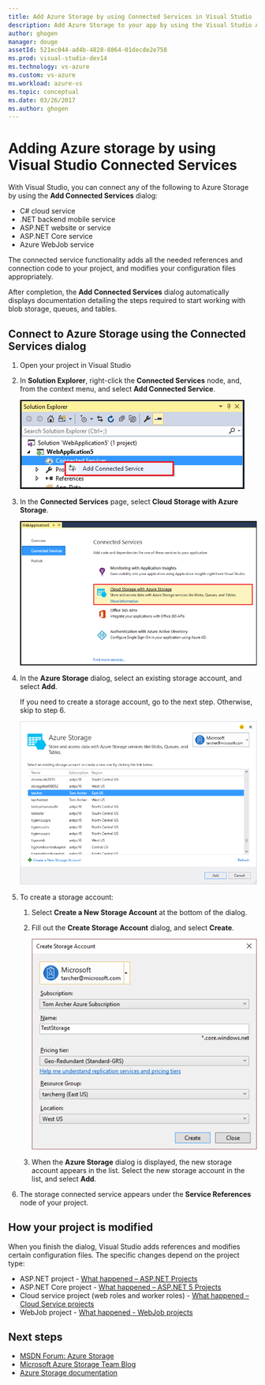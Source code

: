 ```yaml
---
title: Add Azure Storage by using Connected Services in Visual Studio | Microsoft Docs
description: Add Azure Storage to your app by using the Visual Studio Add Connected Services dialog box
author: ghogen
manager: douge
assetId: 521ec044-ad4b-4828-8864-01decde2e758
ms.prod: visual-studio-dev14
ms.technology: vs-azure
ms.custom: vs-azure
ms.workload: azure-vs
ms.topic: conceptual
ms.date: 03/26/2017
ms.author: ghogen
---
```

# Adding Azure storage by using Visual Studio Connected Services
With Visual Studio, you can connect any of the following to Azure Storage by using the **Add Connected Services** dialog:

- C# cloud service
- .NET backend mobile service
- ASP.NET website or service
- ASP.NET Core service
- Azure WebJob service 

The connected service functionality adds all the needed references and connection code to your project, and modifies your configuration files appropriately. 

After completion, the **Add Connected Services** dialog automatically displays documentation detailing the steps required to start working with blob storage, queues, and tables.

## Connect to Azure Storage using the Connected Services dialog
1. Open your project in Visual Studio

1. In **Solution Explorer**, right-click the **Connected Services** node, and, from the context menu, and select **Add Connected Service**.
   
    ![Add Azure connected service](./media/vs-azure-tools-connected-services-storage/IC796702.png)

1. In the **Connected Services** page, select **Cloud Storage with Azure Storage**.
   
    ![Add Azure Storage](./media/vs-azure-tools-connected-services-storage/add-azure-storage.png)

1. In the **Azure Storage** dialog, select an existing storage account, and select **Add**.
   
	If you need to create a storage account, go to the next step. Otherwise, skip to step 6.
	
	![Add existing storage account to project](./media/vs-azure-tools-connected-services-storage/select-azure-storage-account.png)

1. To create a storage account: 
   
   1. Select **Create a New Storage Account** at the bottom of the dialog.

   1. Fill out the **Create Storage Account** dialog, and select **Create**.
      
       ![New Azure storage account](./media/vs-azure-tools-connected-services-storage/create-storage-account.png)
      
   1. When the **Azure Storage** dialog is displayed, the new storage account appears in the list. Select the new storage account in the list, and select **Add**.

1. The storage connected service appears under the **Service References** node of your project.
   
## How your project is modified
When you finish the dialog, Visual Studio adds references and modifies certain configuration files. The specific changes depend on the project type: 

- ASP.NET project - [What happened – ASP.NET Projects](http://go.microsoft.com/fwlink/p/?LinkId=513126)
- ASP.NET Core project - [What happened – ASP.NET 5 Projects](http://go.microsoft.com/fwlink/p/?LinkId=513124) 
- Cloud service project (web roles and worker roles) - [What happened – Cloud Service projects](http://go.microsoft.com/fwlink/p/?LinkId=516965)
- WebJob project - [What happened - WebJob projects](/azure/visual-studio/vs-storage-webjobs-what-happened)

## Next steps
- [MSDN Forum: Azure Storage](https://social.msdn.microsoft.com/forums/azure/home?forum=windowsazuredata)
- [Microsoft Azure Storage Team Blog](http://blogs.msdn.com/b/windowsazurestorage/)
- [Azure Storage documentation](https://docs.microsoft.com/azure/storage/)
